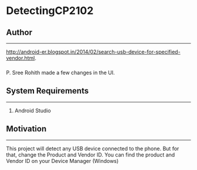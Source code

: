 # DetectingCP2102

## Author
------------------
http://android-er.blogspot.in/2014/02/search-usb-device-for-specified-vendor.html.
### 
P. Sree Rohith made a few changes in the UI.
## System Requirements
-------------------
1. Android Studio
## Motivation
-------------------
This project will detect any USB device connected to the phone. But for that, change the Product and Vendor ID. 
You can find the product and Vendor ID on your Device Manager (Windows)
